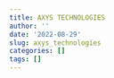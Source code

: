 ```yaml
---
title: AXYS TECHNOLOGIES
author: ''
date: '2022-08-29'
slug: axys_technologies
categories: []
tags: []
---
```


